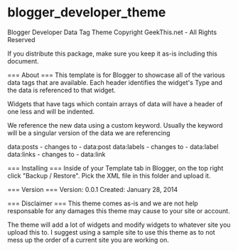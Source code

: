 # blogger_developer_theme

Blogger Developer Data Tag Theme
Copyright GeekThis.net - All Rights Reserved

If you distribute this package, make sure you keep it as-is including this document.

=== About ===
This template is for Blogger to showcase all of the various
data tags that are available. Each header identifies the widget's Type
and the data is referenced to that widget.

Widgets that have tags which contain arrays of data will have a header of one less
and will be indented.

We reference the new data using a custom keyword. Usually the keyword will be
a singular version of the data we are referencing

data:posts  - changes to - data:post
data:labels - changes to - data:label
data:links  - changes to - data:link

=== Installing ===
Inside of your Template tab in Blogger, on the top right click "Backup / Restore". 
Pick the XML file in this folder and upload it.

=== Version ===
Version: 0.0.1
Created: January 28, 2014


=== Disclaimer ===
This theme comes as-is and we are not help responsable for
any damages this theme may cause to your site or account.

The theme will add a lot of widgets and modify widgets
to whatever site you upload this to. I suggest using a sample
site to use this theme as to not mess up the order of a current site
you are working on.
